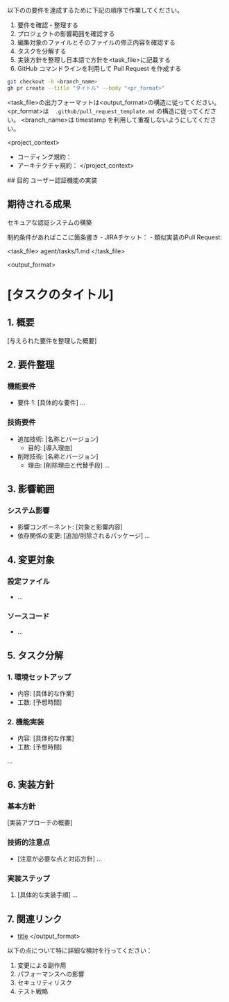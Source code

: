 以下の<Goal>の要件を達成するために下記の順序で作業してください。

1. 要件を確認・整理する
2. プロジェクトの影響範囲を確認する
3. 編集対象のファイルとそのファイルの修正内容を確認する
4. タスクを分解する
5. 実装方針を整理し日本語で方針を<task_file>に記載する
6. GitHub コマンドラインを利用して Pull Request を作成する

```bash
git checkout -b <branch_name>
gh pr create --title "タイトル" --body "<pr_format>"
```

<task_file>の出力フォーマットは<output_format>の構造に従ってください。
<pr_format>は　`.github/pull_request_template.md` の構造に従ってください。
<branch_name>は timestamp を利用して重複しないようにしてください。

<project_context>

- コーディング規約：
- アーキテクチャ規約：
  </project_context>

<goal>
## 目的
ユーザー認証機能の実装

## 期待される成果

セキュアな認証システムの構築
</goal>

<constraints>
制約条件があればここに箇条書き
</constraints>

<resources>
- JIRAチケット：
- 類似実装のPull Request:
</resources>

<task_file>
agent/tasks/1.md
</task_file>

<output_format>

# [タスクのタイトル]

## 1. 概要

[与えられた要件を整理した概要]

## 2. 要件整理

### 機能要件

- 要件 1: [具体的な要件]
  ...

### 技術要件

- 追加技術: [名称とバージョン]
  - 目的: [導入理由]
- 削除技術: [名称とバージョン]
  - 理由: [削除理由と代替手段]
    ...

## 3. 影響範囲

### システム影響

- 影響コンポーネント: [対象と影響内容]
- 依存関係の変更: [追加/削除されるパッケージ]
  ...

## 4. 変更対象

### 設定ファイル

- [ファイルパス]: [変更内容]
  ...

### ソースコード

- [ファイルパス]: [変更内容]
  ...

## 5. タスク分解

### 1. 環境セットアップ

- 内容: [具体的な作業]
- 工数: [予想時間]

### 2. 機能実装

- 内容: [具体的な作業]
- 工数: [予想時間]

...

## 6. 実装方針

### 基本方針

[実装アプローチの概要]

### 技術的注意点

- [注意が必要な点と対応方針]
  ...

### 実装ステップ

1. [具体的な実装手順]
   ...

## 7. 関連リンク
- [title](URL)
</output_format>

以下の点について特に詳細な検討を行ってください：

1. 変更による副作用
2. パフォーマンスへの影響
3. セキュリティリスク
4. テスト戦略
